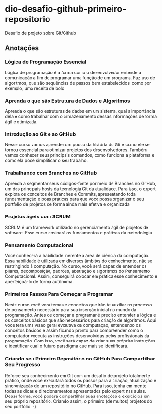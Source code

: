 # dio-desafio-github-primeiro-repositorio
Desafio de projeto sobre Git/Github

## Anotações

### Lógica de Programação Essencial
Lógica de programação é a forma como o desenvolvedor entende a
comunicação a fim de programar uma função de um programa.
Faz uso de algoritmos, que são sequências de passos bem
estabelecidos, como por exemplo, uma receita de bolo. 

### Aprenda o que são Estrutura de Dados e Algoritmos
Aprenda o que são estruturas de dados em um sistema, qual a importância
dela e como trabalhar com o armazenamento dessas informações de forma
ágil e otimizada.

### Introdução ao Git e ao GitHub
Nesse curso vamos aprender um pouco da história do Git e como ele se
tornou essencial para otimizar projetos dos desenvolvedores.
Também vamos conhecer seus principais comandos, como funciona a
plataforma e como ela pode simplificar o seu trabalho.

### Trabalhando com Branches no GitHub
Aprenda a segmentar seus códigos-fonte por meio de Branches no GitHub,
um dos principais hosts da tecnologia Git da atualidade. Para isso,
o expert explora os conceitos de Branches e Commits, apresentando
toda fundamentação e boas práticas para que você possa organizar o
seu portfolio de projetos de forma ainda mais efetiva e organizada.

### Projetos ágeis com SCRUM
SCRUM é um framework utilizado no gerenciamento ágil de projetos de
software.  Esse curso ensinará os fundamentos e práticas da metodologia.

### Pensamento Computacional
Você conhecerá a habilidade inerente a área de ciência da computação. 
Essa habilidade é utilizada em diversos âmbitos do conhecimento, não se
restringindo à computação. No curso, você será capaz de entender os 
pilares, decomposição, padrões, abstração e algoritmos do Pensamento 
Computacional. Assim, conseguirá colocar em prática esse conhecimento e 
aperfeiçoá-lo de forma autônoma.

### Primeiros Passos Para Começar a Programar
Neste curso você verá temas e conceitos que irão te auxiliar no processo
de pensamento necessário para sua inserção inicial no mundo da programação.
Antes de começar a programar é preciso entender a lógica e os conceitos
básicos que são necessários para criação de algoritmos. 
Aqui você terá uma visão geral evolutiva da computação, entendendo os 
conceitos básicos e assim ficando pronto para compreender como o computador
executa as instruções desenvolvidas pelos profissionais da programação.
Com isso, você será capaz de criar suas próprias instruções e identificar
qual o futuro paradigma que mais se identificará.

### Criando seu Primeiro Repositório no GitHub Para Compartilhar Seu Progresso
Reforce seu conhecimento em Git com um desafio de projeto totalmente prático,
onde você executará todos os passos para a criação, atualização e sincronização
de um repositório no GitHub. Para isso, tenha em mente todas as dicas e 
direcionamentos apresentados pelo expert nas aulas. Dessa forma, você poderá 
compartilhar suas anotações e exercícios em seu próprio repositório. 
Criando assim, o primeiro (de muitos) projetos do seu portfólio ;-)
